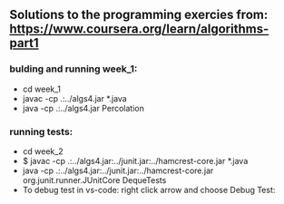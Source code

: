 ## Solutions to the programming exercies from: https://www.coursera.org/learn/algorithms-part1

### bulding and running week_1:

- cd week_1
- javac -cp .:../algs4.jar \*.java
- java -cp .:../algs4.jar Percolation

### running tests:

- cd week_2
- $ javac -cp .:../algs4.jar:../junit.jar:../hamcrest-core.jar \*.java
- java -cp .:../algs4.jar:../junit.jar:../hamcrest-core.jar org.junit.runner.JUnitCore DequeTests
- To debug test in vs-code: right click arrow and choose Debug Test:
